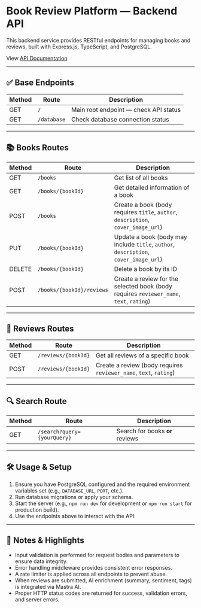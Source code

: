 # Book Review Platform — Backend API

This backend service provides RESTful endpoints for managing books and reviews, built with Express.js, TypeScript, and PostgreSQL.

View [API Documentation](https://documenter.getpostman.com/view/24966843/2sB3WnxMsD#b76501d0-09db-4b5c-bd75-fcd66890bcb2)

---

## ✅ Base Endpoints

| Method | Route       | Description                           |
| ------ | ----------- | ------------------------------------- |
| GET    | `/`         | Main root endpoint — check API status |
| GET    | `/database` | Check database connection status      |

---

## 📚 Books Routes

| Method | Route                     | Description                                                                             |
| ------ | ------------------------- | --------------------------------------------------------------------------------------- |
| GET    | `/books`                  | Get list of all books                                                                   |
| GET    | `/books/{bookId}`         | Get detailed information of a book                                                      |
| POST   | `/books`                  | Create a book (body requires `title`, `author`, `description`, `cover_image_url`)       |
| PUT    | `/books/{bookId}`         | Update a book (body may include `title`, `author`, `description`, `cover_image_url`)    |
| DELETE | `/books/{bookId}`         | Delete a book by its ID                                                                 |
| POST   | `/books/{bookId}/reviews` | Create a review for the selected book (body requires `reviewer_name`, `text`, `rating`) |

---

## 📝 Reviews Routes

| Method | Route               | Description                                                       |
| ------ | ------------------- | ----------------------------------------------------------------- |
| GET    | `/reviews/{bookId}` | Get all reviews of a specific book                                |
| POST   | `/reviews/{bookId}` | Create a review (body requires `reviewer_name`, `text`, `rating`) |

---

## 🔍 Search Route

| Method | Route                       | Description                     |
| ------ | --------------------------- | ------------------------------- |
| GET    | `/search?query={yourQuery}` | Search for books **or** reviews |

---

## 🛠 Usage & Setup

1. Ensure you have PostgreSQL configured and the required environment variables set (e.g., `DATABASE_URL`, `PORT`, etc.).
2. Run database migrations or apply your schema.
3. Start the server (e.g., `npm run dev` for development or `npm run start` for production build).
4. Use the endpoints above to interact with the API.

---

## 🚀 Notes & Highlights

- Input validation is performed for request bodies and parameters to ensure data integrity.
- Error handling middleware provides consistent error responses.
- A rate limiter is applied across all endpoints to prevent abuse.
- When reviews are submitted, AI enrichment (summary, sentiment, tags) is integrated via Mastra AI.
- Proper HTTP status codes are returned for success, validation errors, and server errors.
